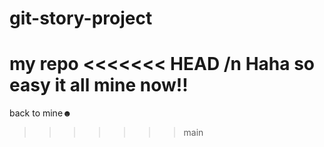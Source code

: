 # git-story-project
my repo
<<<<<<< HEAD
/n Haha so easy it all mine now!!
=======
back to mine☻
>>>>>>> main
